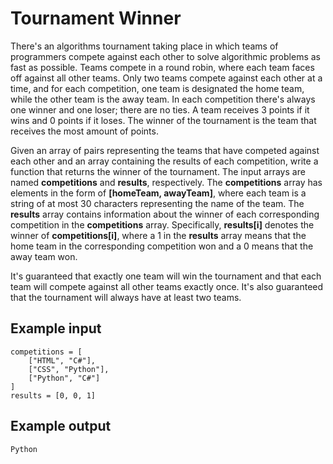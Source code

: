 # Tournament Winner

There's an algorithms tournament taking place in which teams of programmers
compete against each other to solve algorithmic problems as fast as possible.
Teams compete in a round robin, where each team faces off against all other
teams. Only two teams compete against each other at a time, and for each
competition, one team is designated the home team, while the other team is the
away team. In each competition there's always one winner and one loser; there
are no ties. A team receives 3 points if it wins and 0 points if it loses. The
winner of the tournament is the team that receives the most amount of points.

Given an array of pairs representing the teams that have competed against each
other and an array containing the results of each competition, write a
function that returns the winner of the tournament. The input arrays are named <b>competitions</b>
and <b>results</b>, respectively. The <b>competitions</b> array has elements in the form of <b>[homeTeam, awayTeam]</b>, where each team is a string of at most 30
characters representing the name of the team. The <b>results</b> array
contains information about the winner of each corresponding competition in the <b>competitions</b>
array. Specifically, <b>results[i]</b> denotes the winner of <b>competitions[i]</b>, where a 1
in the <b>results</b> array means that the home team in the corresponding
competition won and a 0 means that the away team won.

It's guaranteed that exactly one team will win the tournament and that each
team will compete against all other teams exactly once. It's also guaranteed
that the tournament will always have at least two teams.

## Example input
```
competitions = [
    ["HTML", "C#"],
    ["CSS", "Python"],
    ["Python", "C#"]
]
results = [0, 0, 1]
```

## Example output
```Python```